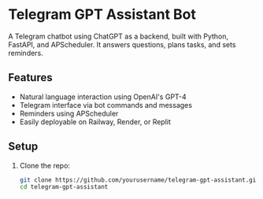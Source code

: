 # Telegram GPT Assistant Bot

A Telegram chatbot using ChatGPT as a backend, built with Python, FastAPI, and APScheduler. It answers questions, plans tasks, and sets reminders.

## Features
- Natural language interaction using OpenAI's GPT-4
- Telegram interface via bot commands and messages
- Reminders using APScheduler
- Easily deployable on Railway, Render, or Replit

## Setup

1. Clone the repo:
   ```bash
   git clone https://github.com/yourusername/telegram-gpt-assistant.git
   cd telegram-gpt-assistant
